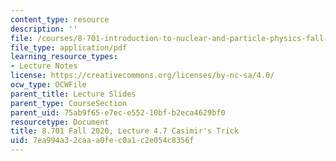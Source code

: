 ```yaml
---
content_type: resource
description: ''
file: /courses/8-701-introduction-to-nuclear-and-particle-physics-fall-2020/7ea994a32caaa0fec0a1c2e054c8356f_MIT8_701f20_lec4.7.pdf
file_type: application/pdf
learning_resource_types:
- Lecture Notes
license: https://creativecommons.org/licenses/by-nc-sa/4.0/
ocw_type: OCWFile
parent_title: Lecture Slides
parent_type: CourseSection
parent_uid: 75ab9f65-e7ec-e552-10bf-b2eca4629bf0
resourcetype: Document
title: 8.701 Fall 2020, Lecture 4.7 Casimir's Trick
uid: 7ea994a3-2caa-a0fe-c0a1-c2e054c8356f
---
```

